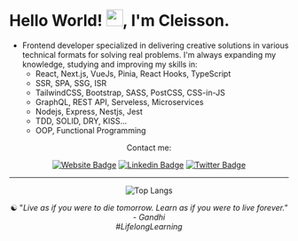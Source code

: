 <h1>Hello World! <img src="https://raw.githubusercontent.com/kaueMarques/kaueMarques/master/hi.gif" width="30">, I'm Cleisson. </h1>  

- Frontend developer specialized in delivering creative solutions in various technical formats for solving real problems. I'm always expanding my knowledge, studying and improving my skills in:
   - React, Next.js, VueJs, Pinia, React Hooks, TypeScript
   - SSR, SPA, SSG, ISR
   - TailwindCSS, Bootstrap, SASS, PostCSS, CSS-in-JS
   - GraphQL, REST API, Serveless, Microservices
   - Nodejs, Express, Nestjs, Jest
   - TDD, SOLID, DRY, KISS...
   - OOP, Functional Programming

<div align="center">
 
Contact me:

[![Website Badge](https://img.shields.io/badge/-Website-378805?style=flat&link=https://cleisson.vercel.app/)](https://cleisson.vercel.app/)
[![Linkedin Badge](https://img.shields.io/badge/-Linkedin-0072b1?style=flat&logo=Linkedin&logoColor=white&link=https://www.linkedin.com/in/cleissonom/)](https://www.linkedin.com/in/cleissonom/)
[![Twitter Badge](https://img.shields.io/badge/-Twitter-00acee?style=flat&logo=Twitter&logoColor=white&link=https://www.twitter.com/cleissonom/)](https://www.twitter.com/cleissonom/)
  
  ---    


![Top Langs](https://github-readme-stats.vercel.app/api/top-langs/?username=anuraghazra&layout=compact&theme=dark)
           
 ☯︎ "<em>Live as if you were to die tomorrow. Learn as if you were to live forever.<em>" - Gandhi<br>
 #LifelongLearning

   
<!-- Projects: Website, MocNews.dev, FeedbackServer -->


